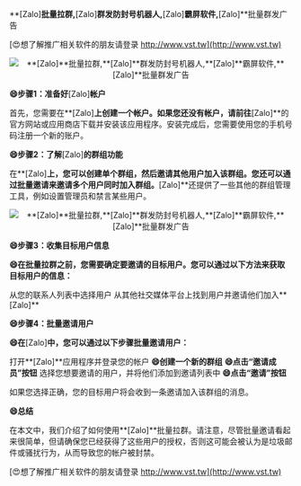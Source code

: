 **[Zalo]**批量拉群,**[Zalo]**群发防封号机器人,**[Zalo]**霸屏软件,**[Zalo]**批量群发广告

[😍想了解推广相关软件的朋友请登录 http://www.vst.tw](http://www.vst.tw)

 <center><img src="https://vst.tw/MP4/tuiguang/png/0.png" alt="**[Zalo]**批量拉群,**[Zalo]**群发防封号机器人,**[Zalo]**霸屏软件,**[Zalo]**批量群发广告"></center>

**😄步骤1：准备好**[Zalo]**帐户**

首先，您需要在**[Zalo]**上创建一个帐户。如果您还没有帐户，请前往**[Zalo]**的官方网站或应用商店下载并安装该应用程序。安装完成后，您需要使用您的手机号码注册一个新的账户。

**😄步骤2：了解**[Zalo]**的群组功能**

在**[Zalo]**上，您可以创建单个群组，然后邀请其他用户加入该群组。您还可以通过批量邀请来邀请多个用户同时加入群组。**[Zalo]**还提供了一些其他的群组管理工具，例如设置管理员和禁言某些用户。

 <center><img src="https://vst.tw/MP4/tuiguang/png/6.png" alt="**[Zalo]**批量拉群,**[Zalo]**群发防封号机器人,**[Zalo]**霸屏软件,**[Zalo]**批量群发广告"></center>

**😄步骤3：收集目标用户信息**

**😄在批量拉群之前，您需要确定要邀请的目标用户。您可以通过以下方法来获取目标用户的信息：**

从您的联系人列表中选择用户
从其他社交媒体平台上找到用户并邀请他们加入**[Zalo]**

**😄步骤4：批量邀请用户**

**😄在**[Zalo]**中，您可以通过以下步骤批量邀请用户：**

打开**[Zalo]**应用程序并登录您的帐户
**😄创建一个新的群组**
**😄点击“邀请成员”按钮**
选择您想要邀请的用户，并将他们添加到邀请列表中
**😄点击“邀请”按钮**

如果您选择正确，您的目标用户将会收到一条邀请加入该群组的消息。

**😄总结**

在本文中，我们介绍了如何使用**[Zalo]**批量拉群。请注意，尽管批量邀请看起来很简单，但请确保您已经获得了这些用户的授权，否则这可能会被认为是垃圾邮件或骚扰行为，从而导致您的帐户被封禁。

[😍想了解推广相关软件的朋友请登录 http://www.vst.tw](http://www.vst.tw)



